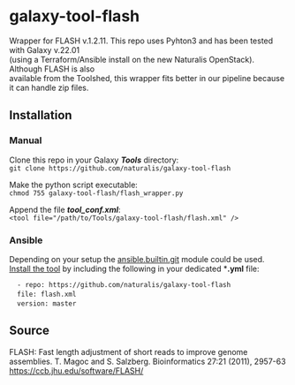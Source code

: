 # galaxy-tool-flash
Wrapper for FLASH v.1.2.11. This repo uses Pyhton3 and has been tested with Galaxy v.22.01  
(using a Terraform/Ansible install on the new Naturalis OpenStack). Although FLASH is also  
available from the Toolshed, this wrapper fits better in our pipeline because it can handle zip files.

## Installation
### Manual
Clone this repo in your Galaxy ***Tools*** directory:  
`git clone https://github.com/naturalis/galaxy-tool-flash`  

Make the python script executable:  
`chmod 755 galaxy-tool-flash/flash_wrapper.py`  

Append the file ***tool_conf.xml***:    
`<tool file="/path/to/Tools/galaxy-tool-flash/flash.xml" />`  

### Ansible
Depending on your setup the [ansible.builtin.git](https://docs.ansible.com/ansible/latest/collections/ansible/builtin/git_module.html) module could be used.  
[Install the tool](https://docs.ansible.com/ansible/latest/collections/ansible/builtin/git_module.html#examples) by including the following in your dedicated ***.yml** file:  

`  - repo: https://github.com/naturalis/galaxy-tool-flash`  
&ensp;&ensp;`file: flash.xml`  
&ensp;&ensp;`version: master`  


## Source
FLASH: Fast length adjustment of short reads to improve genome assemblies. T. Magoc and S. Salzberg. Bioinformatics 27:21 (2011), 2957-63 https://ccb.jhu.edu/software/FLASH/
